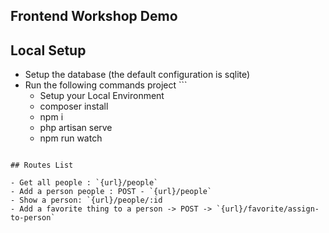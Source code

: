 ## Frontend Workshop Demo


## Local Setup

- Setup the database (the default configuration is sqlite)
- Run the following commands project ```
    - Setup your Local Environment
    - composer install
    - npm i
    - php artisan serve
    - npm run watch
```

## Routes List

- Get all people : `{url}/people`
- Add a person people : POST - `{url}/people`
- Show a person: `{url}/people/:id
- Add a favorite thing to a person -> POST -> `{url}/favorite/assign-to-person`


